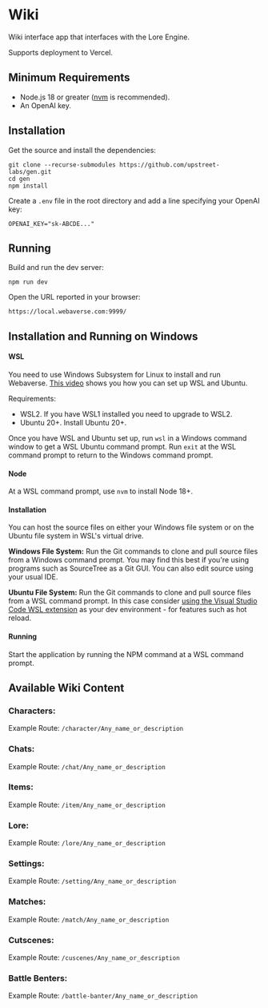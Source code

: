 # Wiki

Wiki interface app that interfaces with the Lore Engine.

Supports deployment to Vercel.

## Minimum Requirements
- Node.js 18 or greater ([nvm](https://github.com/nvm-sh/nvm) is recommended).
- An OpenAI key.

## Installation

Get the source and install the dependencies:
```
git clone --recurse-submodules https://github.com/upstreet-labs/gen.git
cd gen
npm install
```

Create a `.env` file in the root directory and add a line specifying your OpenAI key:
```
OPENAI_KEY="sk-ABCDE..."
```


## Running

Build and run the dev server:
```
npm run dev
```

Open the URL reported in your browser:
```
https://local.webaverse.com:9999/
```


## Installation and Running on Windows

#### WSL

You need to use Windows Subsystem for Linux to install and run Webaverse. [This video](https://www.youtube.com/watch?v=5RTSlby-l9w) shows you how you can set up WSL and Ubuntu.

Requirements:
- WSL2. If you have WSL1 installed you need to upgrade to WSL2.
- Ubuntu 20+. Install Ubuntu 20+.

Once you have WSL and Ubuntu set up, run `wsl` in a Windows command window to get a WSL Ubuntu command prompt. Run `exit` at the WSL command prompt to return to the Windows command prompt.

#### Node

At a WSL command prompt, use `nvm` to install Node 18+.

#### Installation

You can host the source files on either your Windows file system or on the Ubuntu file system in WSL's virtual drive.

**Windows File System:** Run the Git commands to clone and pull source files from a Windows command prompt. You may find this best if you're using programs such as SourceTree as a Git GUI. You can also edit source using your usual IDE.

**Ubuntu File System:** Run the Git commands to clone and pull source files from a WSL command prompt. In this case consider [using the Visual Studio Code WSL extension](https://code.visualstudio.com/docs/remote/wsl) as your dev environment - for features such as hot reload.

#### Running

Start the application by running the NPM command at a WSL command prompt.


## Available Wiki Content

### Characters:
Example Route: ```/character/Any_name_or_description```
### Chats:
Example Route: ```/chat/Any_name_or_description```
### Items:
Example Route: ```/item/Any_name_or_description```
### Lore:
Example Route: ```/lore/Any_name_or_description```
### Settings:
Example Route: ```/setting/Any_name_or_description```
### Matches:
Example Route: ```/match/Any_name_or_description```
### Cutscenes:
Example Route: ```/cuscenes/Any_name_or_description```
### Battle Benters:
Example Route: ```/battle-banter/Any_name_or_description```
